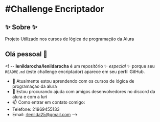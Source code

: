 <h1>#Challenge Encriptador</h1>

<h2> ✨ Sobre ✨</h2>
<p>Projeto Utilizado nos cursos de lógica de programação da Alura</p>

## Olá pessoal 👋

<! --
**lenildarocha/lenildarocha** é um repositório ✨ _especial_ ✨ porque seu `README.md` (este challenge encriptador) aparece em seu perfil GitHub.

- 🌱 Atualmente estou aprendendo com os cursos de lógica de programaçao da alura
- 🤔 Estou procurando ajuda com amigos desenvolvedores no discord da alura e com a luri
- 📫 Como entrar em contato comigo:
- Telefone: 21969455133
- Email: rlenilda25@gmail.com
-->

